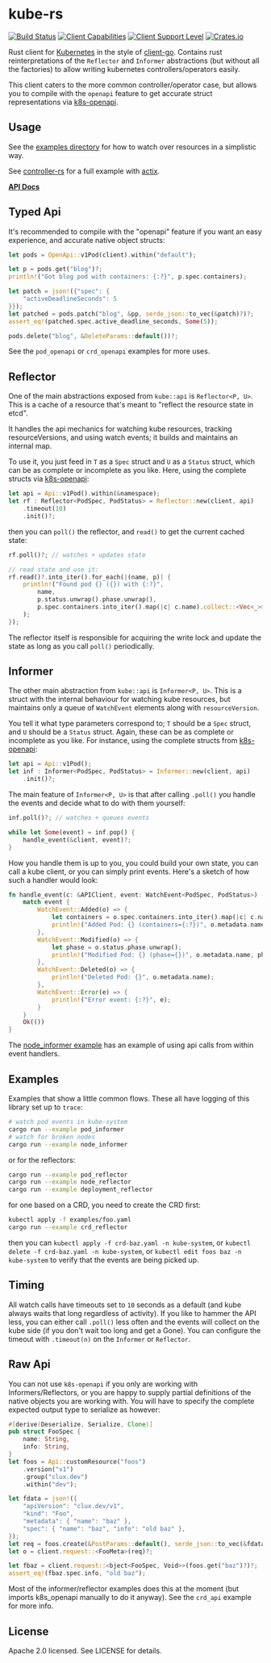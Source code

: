 # kube-rs
[![Build Status](https://travis-ci.org/clux/kube-rs.svg?branch=master)](https://travis-ci.org/clux/kube-rs)
[![Client Capabilities](https://img.shields.io/badge/Kubernetes%20client-Silver-blue.svg?style=plastic&colorB=C0C0C0&colorA=306CE8)](http://bit.ly/kubernetes-client-capabilities-badge)
[![Client Support Level](https://img.shields.io/badge/kubernetes%20client-alpha-green.svg?style=plastic&colorA=306CE8)](http://bit.ly/kubernetes-client-support-badge)
[![Crates.io](https://img.shields.io/crates/v/kube.svg)](https://crates.io/crates/kube)

Rust client for [Kubernetes](http://kubernetes.io) in the style of [client-go](https://github.com/kubernetes/client-go). Contains rust reinterpretations of the `Reflector` and `Informer` abstractions (but without all the factories) to allow writing kubernetes controllers/operators easily.

This client caters to the more common controller/operator case, but allows you to compile with the `openapi` feature to get accurate struct representations via [k8s-openapi](https://github.com/Arnavion/k8s-openapi).

## Usage
See the [examples directory](./examples) for how to watch over resources in a simplistic way.

See [controller-rs](https://github.com/clux/controller-rs) for a full example with [actix](https://actix.rs/).

**[API Docs](https://clux.github.io/kube-rs/kube/)**

## Typed Api
It's recommended to compile with the "openapi" feature if you want an easy experience, and accurate native object structs:

```rust
let pods = OpenApi::v1Pod(client).within("default");

let p = pods.get("blog")?;
println!("Got blog pod with containers: {:?}", p.spec.containers);

let patch = json!({"spec": {
    "activeDeadlineSeconds": 5
}});
let patched = pods.patch("blog", &pp, serde_json::to_vec(&patch)?)?;
assert_eq!(patched.spec.active_deadline_seconds, Some(5));

pods.delete("blog", &DeleteParams::default())?;
```

See the `pod_openapi` or `crd_openapi` examples for more uses.

## Reflector
One of the main abstractions exposed from `kube::api` is `Reflector<P, U>`. This is a cache of a resource that's meant to "reflect the resource state in etcd".

It handles the api mechanics for watching kube resources, tracking resourceVersions, and using watch events; it builds and maintains an internal map.

To use it, you just feed in `T` as a `Spec` struct and `U` as a `Status` struct, which can be as complete or incomplete as you like. Here, using the complete structs via [k8s-openapi](https://docs.rs/k8s-openapi/0.4.0/k8s_openapi/api/core/v1/struct.PodSpec.html):

```rust
let api = Api::v1Pod().within(&namespace);
let rf : Reflector<PodSpec, PodStatus> = Reflector::new(client, api)
    .timeout(10)
    .init()?;
```

then you can `poll()` the reflector, and `read()` to get the current cached state:

```rust
rf.poll()?; // watches + updates state

// read state and use it:
rf.read()?.into_iter().for_each(|(name, p)| {
    println!("Found pod {} ({}) with {:?}",
        name,
        p.status.unwrap().phase.unwrap(),
        p.spec.containers.into_iter().map(|c| c.name).collect::<Vec<_>>(),
    );
});
```

The reflector itself is responsible for acquiring the write lock and update the state as long as you call `poll()` periodically.

## Informer
The other main abstraction from `kube::api` is `Informer<P, U>`. This is a struct with the internal behaviour for watching kube resources, but maintains only a queue of `WatchEvent` elements along with `resourceVersion`.

You tell it what type parameters correspond to; `T` should be a `Spec` struct, and `U` should be a `Status` struct. Again, these can be as complete or incomplete as you like. For instance, using the complete structs from [k8s-openapi](https://docs.rs/k8s-openapi/0.4.0/k8s_openapi/api/core/v1/struct.PodSpec.html):

```rust
let api = Api::v1Pod();
let inf : Informer<PodSpec, PodStatus> = Informer::new(client, api)
    .init()?;
```

The main feature of `Informer<P, U>` is that after calling `.poll()` you handle the events and decide what to do with them yourself:

```rust
inf.poll()?; // watches + queues events

while let Some(event) = inf.pop() {
    handle_event(&client, event)?;
}
```

How you handle them is up to you, you could build your own state, you can call a kube client, or you can simply print events. Here's a sketch of how such a handler would look:

```rust
fn handle_event(c: &APIClient, event: WatchEvent<PodSpec, PodStatus>) -> Result<(), failure::Error> {
    match event {
        WatchEvent::Added(o) => {
            let containers = o.spec.containers.into_iter().map(|c| c.name).collect::<Vec<_>>();
            println!("Added Pod: {} (containers={:?})", o.metadata.name, containers);
        },
        WatchEvent::Modified(o) => {
            let phase = o.status.phase.unwrap();
            println!("Modified Pod: {} (phase={})", o.metadata.name, phase);
        },
        WatchEvent::Deleted(o) => {
            println!("Deleted Pod: {}", o.metadata.name);
        },
        WatchEvent::Error(e) => {
            println!("Error event: {:?}", e);
        }
    }
    Ok(())
}
```

The [node_informer example](./examples/node_informer.rs) has an example of using api calls from within event handlers.

## Examples
Examples that show a little common flows. These all have logging of this library set up to `trace`:

```sh
# watch pod events in kube-system
cargo run --example pod_informer
# watch for broken nodes
cargo run --example node_informer
```

or for the reflectors:

```sh
cargo run --example pod_reflector
cargo run --example node_reflector
cargo run --example deployment_reflector
```

for one based on a CRD, you need to create the CRD first:

```sh
kubectl apply -f examples/foo.yaml
cargo run --example crd_reflector
```

then you can `kubectl apply -f crd-baz.yaml -n kube-system`, or `kubectl delete -f crd-baz.yaml -n kube-system`, or `kubectl edit foos baz -n kube-system` to verify that the events are being picked up.

## Timing
All watch calls have timeouts set to `10` seconds as a default (and kube always waits that long regardless of activity). If you like to hammer the API less, you can either call `.poll()` less often and the events will collect on the kube side (if you don't wait too long and get a Gone). You can configure the timeout with `.timeout(n)` on the `Informer` or `Reflector`.

## Raw Api
You can not use `k8s-openapi` if you only are working with Informers/Reflectors, or you are happy to supply partial definitions of the native objects you are working with. You will have to specify the complete expected output type to serialize as however:

```rust
#[derive(Deserialize, Serialize, Clone)]
pub struct FooSpec {
    name: String,
    info: String,
}
let foos = Api::customResource("foos")
    .version("v1")
    .group("clux.dev")
    .within("dev");

let fdata = json!({
    "apiVersion": "clux.dev/v1",
    "kind": "Foo",
    "metadata": { "name": "baz" },
    "spec": { "name": "baz", "info": "old baz" },
});
let req = foos.create(&PostParams::default(), serde_json::to_vec(&fdata)?)?;
let o = client.request::<FooMeta>(req)?;

let fbaz = client.request::<bject<FooSpec, Void>>(foos.get("baz")?)?;
assert_eq!(fbaz.spec.info, "old baz");
```

Most of the informer/reflector examples does this at the moment (but imports k8s_openapi manually to do it anyway). See the `crd_api` example for more info.

## License
Apache 2.0 licensed. See LICENSE for details.
